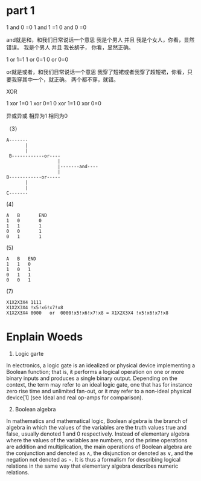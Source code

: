 # part 1

1 and 0 =0
1 and 1 =1
0 and 0 =0

 and就是和，和我们日常说话一个意思
 我是个男人 并且 我是个女人，你看，显然错误。
 我是个男人 并且 我长胡子，  你看，显然正确。


1 or 1=1
1 or 0=1
0 or 0=0

or就是或者，和我们日常说话一个意思
我穿了短裙或者我穿了超短裙，你看，只要我穿其中一个，就正确。
两个都不穿，就错。


XOR

1 xor 1=0
1 xor 0=1
0 xor 1=1
0 xor 0=0

异或异或 相异为1 相同为0

（3）


    A-------
           | 
           |
     B------------or----
                       |
                       |-------and----
                       |
    B------------or-----
           |
           |
    C-------

(4)

    A   B       END
    1   0       0
    1   1       1
    0   0       1
    0   1       1

(5)

    A   B   END
    1   1   0
    1   0   1
    0   1   1
    0   0   1


(7)

    X1X2X3X4 1111
    X1X2X3X4 !x5!x6!x7!x8
    X1X2X3X4 0000   or  0000!x5!x6!x7!x8 = X1X2X3X4 !x5!x6!x7!x8

# Enplain Woeds


1. Logic garte

In electronics, a logic gate is an idealized or physical device implementing a Boolean function; that is, it performs a logical operation on one or more binary inputs and produces a single binary output. Depending on the context, the term may refer to an ideal logic gate, one that has for instance zero rise time and unlimited fan-out, or it may refer to a non-ideal physical device[1] (see Ideal and real op-amps for comparison).

2. Boolean algebra

In mathematics and mathematical logic, Boolean algebra is the branch of algebra in which the values of the variables are the truth values true and false, usually denoted 1 and 0 respectively. Instead of elementary algebra where the values of the variables are numbers, and the prime operations are addition and multiplication, the main operations of Boolean algebra are the conjunction and denoted as ∧, the disjunction or denoted as ∨, and the negation not denoted as ¬. It is thus a formalism for describing logical relations in the same way that elementary algebra describes numeric relations.

